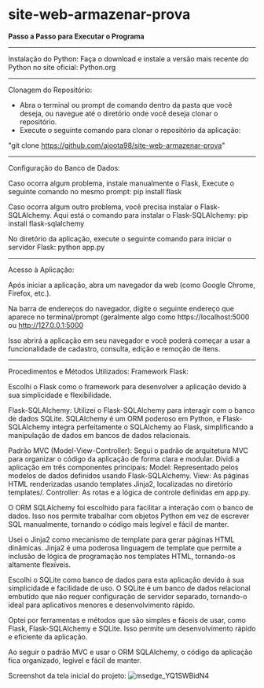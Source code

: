 # site-web-armazenar-prova

**Passo a Passo para Executar o Programa**

-----------------------
Instalação do Python:
Faça o download e instale a versão mais recente do Python no site oficial: Python.org


-----------------------
Clonagem do Repositório:
- Abra o terminal ou prompt de comando dentro da pasta que você deseja, ou navegue até o diretório onde você deseja clonar o repositório.
- Execute o seguinte comando para clonar o repositório da aplicação:

"git clone https://github.com/ajoota98/site-web-armazenar-prova"


-----------------------
Configuração do Banco de Dados:

Caso ocorra algum problema, instale manualmente o Flask, Execute o seguinte comando no mesmo prompt:
pip install flask


Caso ocorra algum outro problema, você precisa instalar o Flask-SQLAlchemy. Aqui está o comando para instalar o Flask-SQLAlchemy:
pip install flask-sqlalchemy


No diretório da aplicação, execute o seguinte comando para iniciar o servidor Flask:
python app.py

-----------------------
Acesso à Aplicação:

Após iniciar a aplicação, abra um navegador da web (como Google Chrome, Firefox, etc.).

Na barra de endereços do navegador, digite o seguinte endereço que aparece no terminal/prompt (geralmente algo como https://localhost:5000 ou http://127.0.0.1:5000

Isso abrirá a aplicação em seu navegador e você poderá começar a usar a funcionalidade de cadastro, consulta, edição e remoção de itens.






-----------------------------


Procedimentos e Métodos Utilizados:
Framework Flask:

Escolhi o Flask como o framework para desenvolver a aplicação devido à sua simplicidade e flexibilidade.

Flask-SQLAlchemy:
Utilizei o Flask-SQLAlchemy para interagir com o banco de dados SQLite. SQLAlchemy é um ORM poderoso em Python, e Flask-SQLAlchemy integra perfeitamente o SQLAlchemy ao Flask, simplificando a manipulação de dados em bancos de dados relacionais.


Padrão MVC (Model-View-Controller):
Segui o padrão de arquitetura MVC para organizar o código da aplicação de forma clara e modular. Dividi a aplicação em três componentes principais:
Model: Representado pelos modelos de dados definidos usando Flask-SQLAlchemy.
View: As páginas HTML renderizadas usando templates Jinja2, localizadas no diretório templates/.
Controller: As rotas e a lógica de controle definidas em app.py.

O ORM SQLAlchemy foi escolhido para facilitar a interação com o banco de dados. Isso nos permite trabalhar com objetos Python em vez de escrever SQL manualmente, tornando o código mais legível e fácil de manter.


Usei o Jinja2 como mecanismo de template para gerar páginas HTML dinâmicas. Jinja2 é uma poderosa linguagem de template que permite a inclusão de lógica de programação nos templates HTML, tornando-os altamente flexíveis.


Escolhi o SQLite como banco de dados para esta aplicação devido à sua simplicidade e facilidade de uso. O SQLite é um banco de dados relacional embutido que não requer configuração de servidor separado, tornando-o ideal para aplicativos menores e desenvolvimento rápido.

Optei por ferramentas e métodos que são simples e fáceis de usar, como Flask, Flask-SQLAlchemy e SQLite. Isso permite um desenvolvimento rápido e eficiente da aplicação.

Ao seguir o padrão MVC e usar o ORM SQLAlchemy, o código da aplicação fica organizado, legível e fácil de manter.




Screenshot da tela inicial do projeto:
![msedge_YQ1SWBidN4](https://github.com/ajoota98/site-web-armazenar-prova/assets/38229252/e544e4bd-572f-4f9e-ab8e-25ff289b2265)

